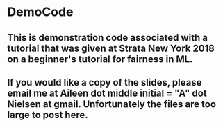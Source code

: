 # DemoCode

## This is demonstration code associated with a tutorial that was given at Strata New York 2018 on a beginner's tutorial for fairness in ML.

## If you would like a copy of the slides, please email me at Aileen dot middle initial = "A" dot Nielsen at gmail. Unfortunately the files are too large to post here. 
